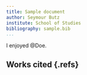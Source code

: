 ```yaml
---
title: Sample document
author: Seymour Butz
institute: School of Studies
bibliography: sample.bib
...
```


I enjoyed @Doe.

## Works cited {.refs}

